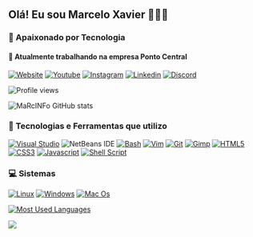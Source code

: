 ## Olá! Eu sou Marcelo Xavier 🙋🏻‍♂️

### 🤖 Apaixonado por Tecnologia

#### 🔭 Atualmente trabalhando na empresa Ponto Central



[![Website](https://img.shields.io/badge/website-000000?style=for-the-badge&logo=About.me&logoColor=white)](https://inforsol10.github.io/novoprojeto)
[![Youtube](https://img.shields.io/badge/YouTube-FF0000?style=for-the-badge&logo=youtube&logoColor=white)]()
[![Instagram](https://img.shields.io/badge/Instagram-E4405F?style=for-the-badge&logo=instagram&logoColor=white)](https://instagran.com/oliveira.mx)
[![Linkedin](https://img.shields.io/badge/LinkedIn-0077B5?style=for-the-badge&logo=linkedin&logoColor=white)](https://linkedin.com)
[![Discord](https://img.shields.io/badge/Discord-7289DA?style=for-the-badge&logo=discord&logoColor=white)](https://discord.gg/sbXGEwNn)

<p align="left"> <img src="https://komarev.com/ghpvc/?username=inforsol10&color=yellow" alt="Profile views" /> </p>

![MaRcINFo GitHub stats](https://github-readme-stats.vercel.app/api?username=inforsol10&show_icons=true&theme=onedark)

### 🚀 Tecnologias e Ferramentas que utilizo

[![Visual Studio](https://img.shields.io/badge/Visual_Studio_Code-0078D4?style=for-the-badge&logo=visual%20studio%20code&logoColor=white)]()
![NetBeans IDE](https://img.shields.io/badge/NetBeansIDE-1B6AC6.svg?style=for-the-badge&logo=apache-netbeans-ide&logoColor=white)
[![Bash](https://img.shields.io/badge/GNU%20Bash-4EAA25?style=for-the-badge&logo=GNU%20Bash&logoColor=white)]()
[![Vim](https://img.shields.io/badge/VIM-%2311AB00.svg?&style=for-the-badge&logo=vim&logoColor=white)]()
[![Git](https://img.shields.io/badge/GIT-E44C30?style=for-the-badge&logo=git&logoColor=white)]()
[![Gimp](https://img.shields.io/badge/gimp-5C5543?style=for-the-badge&logo=gimp&logoColor=white)]()
[![HTML5](https://img.shields.io/badge/HTML-239120?style=for-the-badge&logo=html5&logoColor=white)]()
[![CSS3](https://img.shields.io/badge/CSS3-1572B6?style=for-the-badge&logo=css3&logoColor=white)]()
[![Javascript](https://img.shields.io/badge/JavaScript-F7DF1E?style=for-the-badge&logo=javascript&logoColor=black)]()
[![Shell Script](https://img.shields.io/badge/shell_script-%23121011.svg?style=for-the-badge&logo=gnu-bash&logoColor=white)]()

### 💻 Sistemas

[![Linux](https://img.shields.io/badge/Linux-FCC624?style=for-the-badge&logo=linux&logoColor=black)]()
[![Windows](https://img.shields.io/badge/Windows-0078D6?style=for-the-badge&logo=windows&logoColor=white)]()
[![Mac Os](https://img.shields.io/badge/mac%20os-000000?style=for-the-badge&logo=apple&logoColor=white)]()


[![Most Used Languages](https://github-readme-stats.vercel.app/api/top-langs/?username=inforsol10&layout=pie)]()

[![](https://app.rocketseat.com.br/certificates/7aeecf5e-2628-4fdc-b171-970d094a3e39)]()
